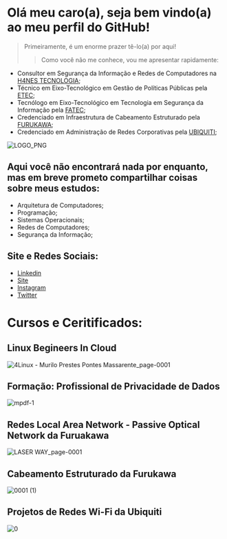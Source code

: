 

<!--
**muriloprestes13/muriloprestes13** is a ✨ _special_ ✨ repository because its `README.md` (this file) appears on your GitHub profile.

Here are some ideas to get you started:

- 🔭 I’m currently working on ...
- 🌱 I’m currently learning ...
- 👯 I’m looking to collaborate on ...
- 🤔 I’m looking for help with ...
- 💬 Ask me about ...
- 📫 How to reach me: ...
- 😄 Pronouns: ...
- ⚡ Fun fact: ...
-->
# Olá meu caro(a), seja bem vindo(a) ao meu perfil do GitHub!
> Primeiramente, é um enorme prazer tê-lo(a) por aqui!
>> Como você não me conhece, vou me apresentar rapidamente:

- Consultor em Segurança da Informação e Redes de Computadores na [H4NES TECNOLOGIA](https://h4nes.com/);
- Técnico em Eixo-Tecnológico em Gestão de Políticas Públicas pela [ETEC](http://www.etec.sp.gov.br/view/Default.aspx);
- Tecnólogo em Eixo-Tecnológico em Tecnologia em Segurança da Informação pela [FATEC](https://www.fatecourinhos.edu.br/);
- Credenciado em Infraestrutura de Cabeamento Estruturado pela [FURUKAWA](https://www.furukawalatam.com/pt-br/);
- Credenciado em Administração de Redes Corporativas pela [UBIQUITI](https://www.ui.com/);

![LOGO_PNG](https://user-images.githubusercontent.com/68307574/87491111-a1418b80-c61d-11ea-98dd-bd943a5ca412.png)
## Aqui você não encontrará nada por enquanto, mas em breve prometo compartilhar coisas sobre meus estudos:

- Arquitetura de Computadores;
- Programação;
- Sistemas Operacionais;
- Redes de Computadores;
- Segurança da Informação;

## Site e Redes Sociais:

- [Linkedin](https://www.linkedin.com/in/muriloprestes13)
- [Site](https://www.h4nes.com)
- [Instagram](https://www.instagram.com/muriloprestes13/)
- [Twitter](https://twitter.com/MuriloPrestes13)

# Cursos e Ceritificados:
## Linux Begineers In Cloud
![4Linux - Murilo Prestes Pontes Massarente_page-0001](https://user-images.githubusercontent.com/68307574/87492824-ccc67500-c621-11ea-947a-0f39a3a3e5d5.jpg)

## Formação: Profissional de Privacidade de Dados
![mpdf-1](https://user-images.githubusercontent.com/68307574/87493208-abb25400-c622-11ea-93da-e0690b679bd8.jpg)

## Redes Local Area Network - Passive Optical Network da Furuakawa
![LASER WAY_page-0001](https://user-images.githubusercontent.com/68307574/87494374-35fbb780-c625-11ea-9470-1cf343bb8eab.jpg)

## Cabeamento Estruturado da Furukawa
![0001 (1)](https://user-images.githubusercontent.com/68307574/87494226-d9000180-c624-11ea-8f48-3275125f2d65.jpg)

## Projetos de Redes Wi-Fi da Ubiquiti
![0](https://user-images.githubusercontent.com/68307574/87493390-18c5e980-c623-11ea-8625-1a892a08846a.jpg)



